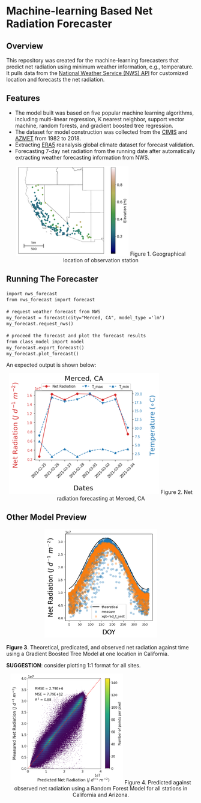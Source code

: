 # Machine-learning Based Net Radiation Forecaster 

## Overview
This repository was created for the machine-learning forecasters that predict net radiation using minimum weather information, e.g., temperature. It pulls data from the [National Weather Service (NWS) API](https://www.weather.gov/documentation/services-web-api) for customized location and forecasts the net radiation.

## Features
* The model built was based on five popular machine learning algorithms, including multi-linear regression, K nearest neighbor, support vector machine, random forests, and gradient boosted tree regression.
* The dataset for model construction was collected from the [CIMIS](https://cimis.water.ca.gov/Default.aspx) and [AZMET](https://cals.arizona.edu/AZMET/) from 1982 to 2018.
* Extracting [ERA5](https://www.ecmwf.int/en/forecasts/dataset/ecmwf-reanalysis-v5) reanalysis global climate dataset for forecast validation.
* Forecasting 7-day net radiation from the running date after automatically extracting weather forecasting information from NWS.
<p align="center">
<img src="./figs/fig_demo_01.png" alt="Map of Radiation Stations" width=300 />
Figure 1. Geographical location of observation station
</p>

## Running The Forecaster
```
import nws_forecast
from nws_forecast import forecast

# request weather forecast from NWS
my_forecast = forecast(city="Merced, CA", model_type ='lm')
my_forecast.request_nws()

# proceed the forecast and plot the forecast results
from class_model import model
my_forecast.export_forecast()
my_forecast.plot_forecast()
```
An expected output is shown below:
<p align="center">
<img src="./figs/fig_demo_04.png" alt="Net radiation forecasting" width="400"/>
Figure 2. Net radiation forecasting at Merced, CA
</p>

## Other Model Preview

<p align="center">
<img src="./figs/fig_demo_03.png" alt="Theoretical, predicated, and observed net radiation against time at one location." width="300"/>
</p>

**Figure 3**. Theoretical, predicated, and observed net radiation against time using a Gradient Boosted Tree Model at one location in California.

**SUGGESTION**: consider plotting 1:1 format for all sites.

<p align="center">
<img src="./figs/fig_demo_02.png" alt="The prediction against observation of net radiation." width="300"/>
Figure 4. Predicted against observed net radiation using a Random Forest Model for all stations in California and Arizona.
</p>


